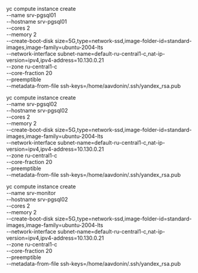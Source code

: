 yc compute instance create \
  --name srv-pgsql01 \
  --hostname srv-pgsql01 \
  --cores 2 \
  --memory 2 \
  --create-boot-disk size=5G,type=network-ssd,image-folder-id=standard-images,image-family=ubuntu-2004-lts \
  --network-interface subnet-name=default-ru-central1-c,nat-ip-version=ipv4,ipv4-address=10.130.0.21 \
  --zone ru-central1-c \
  --core-fraction 20 \
  --preemptible \
  --metadata-from-file ssh-keys=/home/aavdonin/.ssh/yandex_rsa.pub  


  yc compute instance create \
  --name srv-pgsql02 \
  --hostname srv-pgsql02 \
  --cores 2 \
  --memory 2 \
  --create-boot-disk size=5G,type=network-ssd,image-folder-id=standard-images,image-family=ubuntu-2004-lts \
  --network-interface subnet-name=default-ru-central1-c,nat-ip-version=ipv4,ipv4-address=10.130.0.21 \
  --zone ru-central1-c \
  --core-fraction 20 \
  --preemptible \
  --metadata-from-file ssh-keys=/home/aavdonin/.ssh/yandex_rsa.pub  

yc compute instance create \
  --name srv-monitor \
  --hostname srv-pgsql02 \
  --cores 2 \
  --memory 2 \
  --create-boot-disk size=5G,type=network-ssd,image-folder-id=standard-images,image-family=ubuntu-2004-lts \
  --network-interface subnet-name=default-ru-central1-c,nat-ip-version=ipv4,ipv4-address=10.130.0.21 \
  --zone ru-central1-c \
  --core-fraction 20 \
  --preemptible \
  --metadata-from-file ssh-keys=/home/aavdonin/.ssh/yandex_rsa.pub  